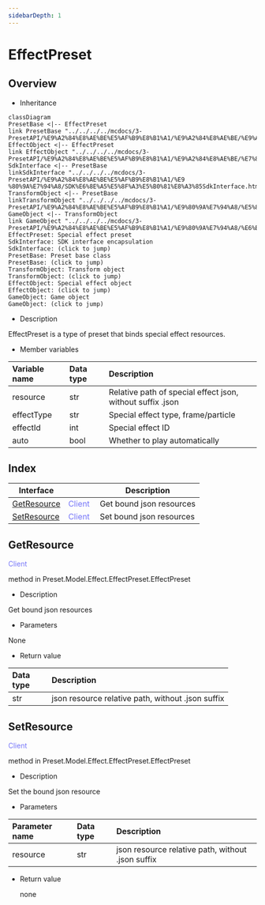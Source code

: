 ```yaml
--- 
sidebarDepth: 1 
--- 
```

# EffectPreset 

## Overview 

- Inheritance 

```mermaid 
classDiagram 
PresetBase <|-- EffectPreset 
link PresetBase "../../../../mcdocs/3-PresetAPI/%E9%A2%84%E8%AE%BE%E5%AF%B9%E8%B1%A1/%E9%A2%84%E8%AE%BE/%E9%A2%84%E8%AE%BE%E5%9F%BA%E7%B1%BBPresetBase.html" 
EffectObject <|-- EffectPreset 
link EffectObject "../../../../mcdocs/3-PresetAPI/%E9%A2%84%E8%AE%BE%E5%AF%B9%E8%B1%A1/%E9%A2%84%E8%AE%BE/%E7%89%B9%E6%95%88%E5%AF%B9%E8%B1%A1EffectObject.html"
SdkInterface <|-- PresetBase
linkSdkInterface "../../../../mcdocs/3-PresetAPI/%E9%A2%84%E8%AE%BE%E5%AF%B9%E8%B1%A1/%E9 %80%9A%E7%94%A8/SDK%E6%8E%A5%E5%8F%A3%E5%B0%81%E8%A3%85SdkInterface.html"
TransformObject <|-- PresetBase
linkTransformObject "../../../../mcdocs/3-PresetAPI/%E9%A2%84%E8%AE%BE%E5%AF%B9%E8%B1%A1/%E9%80%9A%E7%94%A8/%E5%8F%98%E6%8D%A2%E5%AF%B9%E8%B1%A1TransformObject.html"
GameObject <|-- TransformObject
link GameObject "../../../../mcdocs/3-PresetAPI/%E9%A2%84%E8%AE%BE%E5%AF%B9%E8%B1%A1/%E9%80%9A%E7%94%A8/%E6%B8%B8%E6%88%8F%E5%AF%B9%E8%B1%A1GameObject.html" 
EffectPreset: Special effect preset 
SdkInterface: SDK interface encapsulation 
SdkInterface: (click to jump) 
PresetBase: Preset base class 
PresetBase: (click to jump) 
TransformObject: Transform object 
TransformObject: (click to jump) 
EffectObject: Special effect object 
EffectObject: (click to jump) 
GameObject: Game object 
GameObject: (click to jump) 
``` 

- Description 

EffectPreset is a type of preset that binds special effect resources. 

- Member variables 

| Variable name | <div style="width: 4em">Data type</div> | Description | 
| :--- | :--- | :--- | 
| resource | str | Relative path of special effect json, without suffix .json | 
| effectType | str | Special effect type, frame/particle | 
| effectId | int | Special effect ID | 
| auto | bool | Whether to play automatically | 




## Index 

| Interface | <div style="width: 3em"></div> | Description | 
| --- | --- | --- | 
| [GetResource](#getresource) | <span style="display:inline;color:#7575f9">Client</span> | Get bound json resources | 
| [SetResource](#setresource) | <span style="display:inline;color:#7575f9">Client</span> | Set bound json resources | 

## GetResource 

<span style="display:inline;color:#7575f9">Client</span> 

method in Preset.Model.Effect.EffectPreset.EffectPreset 

- Description 

Get bound json resources 

- Parameters 

None 

- Return value 

| <div style="width: 4em">Data type</div> | Description | 
| :--- | :--- | 
| str | json resource relative path, without .json suffix | 

## SetResource 

<span style="display:inline;color:#7575f9">Client</span> 

method in Preset.Model.Effect.EffectPreset.EffectPreset 

- Description 

Set the bound json resource 

- Parameters 

| Parameter name | <div style="width: 4em">Data type</div> | Description | 
| :--- | :--- | :--- | 
| resource | str | json resource relative path, without .json suffix | 

- Return value


    none



